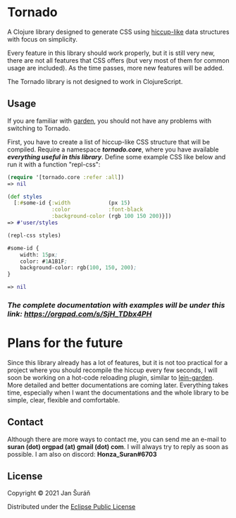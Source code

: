 # Tornado

A Clojure library designed to generate CSS using [hiccup-like](https://github.com/weavejester/hiccup)
data structures with focus on simplicity.

Every feature in this library should work properly, but it is still very new, there are not all features that CSS
offers (but very most of them for common usage are included). As the time passes, more new features will be added.

The Tornado library is not designed to work in ClojureScript.

## Usage

If you are familiar with [garden](https://github.com/noprompt/garden), you should not have any problems with switching to Tornado.

First, you have to create a list of hiccup-like CSS structure that will be compiled. Require a namespace ***tornado.core***, where you
have available ***everything useful in this library***. Define some example CSS like below and run it with a function "repl-css":

```clojure
(require '[tornado.core :refer :all])
=> nil

(def styles
  [:#some-id {:width            (px 15)
              :color            :font-black
              :background-color (rgb 100 150 200)}])
=> #'user/styles

(repl-css styles)

#some-id {
    width: 15px;
    color: #1A1B1F;
    background-color: rgb(100, 150, 200);
}

=> nil
```

### *The complete documentation with examples will be under this link: https://orgpad.com/s/SjH_TDbx4PH*

# Plans for the future

Since this library already has a lot of features, but it is not too practical for a project where you should recompile
the hiccup every few seconds, I will soon be working on a hot-code reloading plugin, similar to [lein-garden](https://github.com/noprompt/lein-garden).
More detailed and better documentations are coming later. Everything takes time, especially when I want the documentations
and the whole library to be simple, clear, flexible and comfortable.

## Contact

Although there are more ways to contact me, you can send me an e-mail to **suran (dot) orgpad (at) gmail (dot) com**. I will
always try to reply as soon as possible. I am also on discord: **Honza_Suran#6703**

## License

Copyright © 2021 Jan Šuráň

Distributed under the [Eclipse Public License](#http://www.eclipse.org/legal/epl-2.0.)
